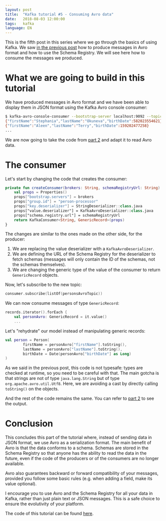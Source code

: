 ```yaml
---
layout: post
title:  "Kafka tutorial #5 - Consuming Avro data"
date:   2018-08-03 12:00:00
tags:   kafka
language: EN
---
```


This is the fifth post in this series where we go through the basics of using Kafka. We saw [in the previous post](/2018/08/02/kafka-tutorial-4-avro-and-schema-registry.html) how to produce messages in Avro format and how to use the Schema Registry. We will see here how to consume the messages we produced.

# What we are going to build in this tutorial

We have produced messages in Avro format and we have been able to display them in JSON format using the Kafka Avro console consumer:

```bash
$ kafka-avro-console-consumer --bootstrap-server localhost:9092 --topic persons-avro
{"firstName":"Stephania","lastName":"Okuneva","birthDate":582023554621}
{"firstName":"Aleen","lastName":"Terry","birthDate":159202477258}
...
```

We are now going to take the code from [part 2](/2018/08/01/kafka-tutorial-2-simple-consumer-in-kotlin.html) and adapt it to read Avro data.

# The consumer

Let's start by changing the code that creates the consumer:

```kotlin
private fun createConsumer(brokers: String, schemaRegistryUrl: String): Consumer<String, GenericRecord> {
    val props = Properties()
    props["bootstrap.servers"] = brokers
    props["group.id"] = "person-processor"
    props["key.deserializer"] = StringDeserializer::class.java
    props["value.deserializer"] = KafkaAvroDeserializer::class.java
    props["schema.registry.url"] = schemaRegistryUrl
    return KafkaConsumer<String, GenericRecord>(props)
}
```

The changes are similar to the ones made on the other side, for the producer:
1. We are replacing the value deserializer with a `KafkaAvroDeserializer`.
2. We are defining the URL of the Schema Registry for the deserializer to fetch schemas (messages will only contain the ID of the schemas, not the schemas themselves).
3. We are changing the generic type of the value of the consumer to return `GenericRecord` objects.

Now, let's subscribe to the new topic:

```kotlin
consumer.subscribe(listOf(personsAvroTopic))
```

We can now consume messages of type `GenericRecord`:

```kotlin
records.iterator().forEach {
    val personAvro: GenericRecord = it.value()
    ...
```

Let's "rehydrate" our model instead of manipulating generic records:

```kotlin
val person = Person(
        firstName = personAvro["firstName"].toString(),
        lastName = personAvro["lastName"].toString(),
        birthDate = Date(personAvro["birthDate"] as Long)
)
```

As we said in the previous post, this code is not typesafe: types are checked at runtime, so you need to be careful with that. The main gotcha is that strings are not of type `java.lang.String` but of type `org.apache.avro.util.Utf8`. Here, we are avoiding a cast by directly calling `toString()` on the objects.

And the rest of the code remains the same. You can refer to [part 2](/2018/08/01/kafka-tutorial-2-simple-consumer-in-kotlin.html) to see the output.

# Conclusion

This concludes this part of the tutorial where, instead of sending data in JSON format, we use Avro as a serialization format. The main benefit of Avro is that the data conforms to a schema. Schemas are stored in the Schema Registry so that anyone has the ability to read the data in the future, even if the code of the producers or of the consumers are no longer available.

Avro also guarantees backward or forward compatibility of your messages, provided you follow some basic rules (e.g. when adding a field, make its value optional).

I encourage you to use Avro and the Schema Registry for all your data in Kafka, rather than just plain text or JSON messages. This is a safe choice to ensure the evolutivity of your platform.

The code of this tutorial can be found [here](https://github.com/aseigneurin/kafka-tutorial-simple-client).
